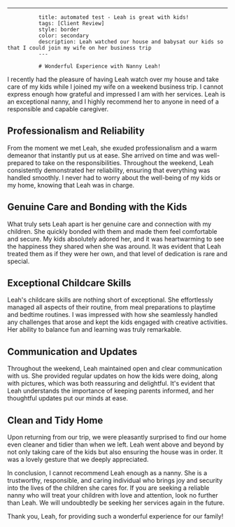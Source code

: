 --- 
              title: automated test - Leah is great with kids! 
              tags: [Client Review] 
              style: border 
              color: secondary 
              description: Leah watched our house and babysat our kids so that I could join my wife on her business trip 
              --- 

              # Wonderful Experience with Nanny Leah!

I recently had the pleasure of having Leah watch over my house and take care of my kids while I joined my wife on a weekend business trip. I cannot express enough how grateful and impressed I am with her services. Leah is an exceptional nanny, and I highly recommend her to anyone in need of a responsible and capable caregiver.

## Professionalism and Reliability

From the moment we met Leah, she exuded professionalism and a warm demeanor that instantly put us at ease. She arrived on time and was well-prepared to take on the responsibilities. Throughout the weekend, Leah consistently demonstrated her reliability, ensuring that everything was handled smoothly. I never had to worry about the well-being of my kids or my home, knowing that Leah was in charge.

## Genuine Care and Bonding with the Kids

What truly sets Leah apart is her genuine care and connection with my children. She quickly bonded with them and made them feel comfortable and secure. My kids absolutely adored her, and it was heartwarming to see the happiness they shared when she was around. It was evident that Leah treated them as if they were her own, and that level of dedication is rare and special.

## Exceptional Childcare Skills

Leah's childcare skills are nothing short of exceptional. She effortlessly managed all aspects of their routine, from meal preparations to playtime and bedtime routines. I was impressed with how she seamlessly handled any challenges that arose and kept the kids engaged with creative activities. Her ability to balance fun and learning was truly remarkable.

## Communication and Updates

Throughout the weekend, Leah maintained open and clear communication with us. She provided regular updates on how the kids were doing, along with pictures, which was both reassuring and delightful. It's evident that Leah understands the importance of keeping parents informed, and her thoughtful updates put our minds at ease.

## Clean and Tidy Home

Upon returning from our trip, we were pleasantly surprised to find our home even cleaner and tidier than when we left. Leah went above and beyond by not only taking care of the kids but also ensuring the house was in order. It was a lovely gesture that we deeply appreciated.

In conclusion, I cannot recommend Leah enough as a nanny. She is a trustworthy, responsible, and caring individual who brings joy and security into the lives of the children she cares for. If you are seeking a reliable nanny who will treat your children with love and attention, look no further than Leah. We will undoubtedly be seeking her services again in the future.

Thank you, Leah, for providing such a wonderful experience for our family!
